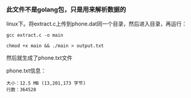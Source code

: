 ###  此文件不是golang包，只是用来解析数据的


linux下。将extract.c上传到phone.dat同一个目录，然后进入目录，再运行：

	gcc extract.c -o main

	chmod +x main && ./main > output.txt


然后就生成了phone.txt文件


phone.txt信息：
	
	大小：12.5 MB (13,201,173 字节)
	行数：364528